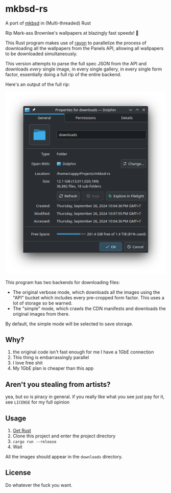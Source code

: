 # mkbsd-rs

A port of [mkbsd](https://github.com/nadimkobeissi/mkbsd) in (Multi-threaded) Rust

Rip Mark-ass Brownlee's wallpapers at blazingly fast speeds! 🚀

This Rust program makes use of [rayon](https://github.com/rayon-rs/rayon) to parallelize the process of downloading all the wallpapers from the Panels API, allowing all wallpapers
to be downloaded simultaneously.

This version attempts to parse the full spec JSON from the API and downloads _every_ single image, in every single gallery, in every single form factor, essentially doing a full
rip of the entire backend.

Here's an output of the full rip:

![image](./assets/folder.png)

This program has two backends for downloading files:

- The original verbose mode, which downloads all the images using the "API" bucket which includes every pre-cropped form factor. This uses a lot of storage so be warned.
- The "simple" mode, which crawls the CDN manifests and downloads the original images from there.

By default, the simple mode will be selected to save storage.

## Why?

1. the original code isn't fast enough for me I have a 1GbE connection
2. This thing is embarrassingly parallel
3. I love free shit
4. My 1GbE plan is cheaper than this app

## Aren't you stealing from artists?

yea, but so is piracy in general. if you really like what you see just pay for it, see `LICENSE` for my full opinion

## Usage

1. [Get Rust](https://rustup.rs)
2. Clone this project and enter the project directory
3. `cargo run --release`
4. Wait

All the images should appear in the `downloads` directory.

## License

Do whatever the fuck you want.
